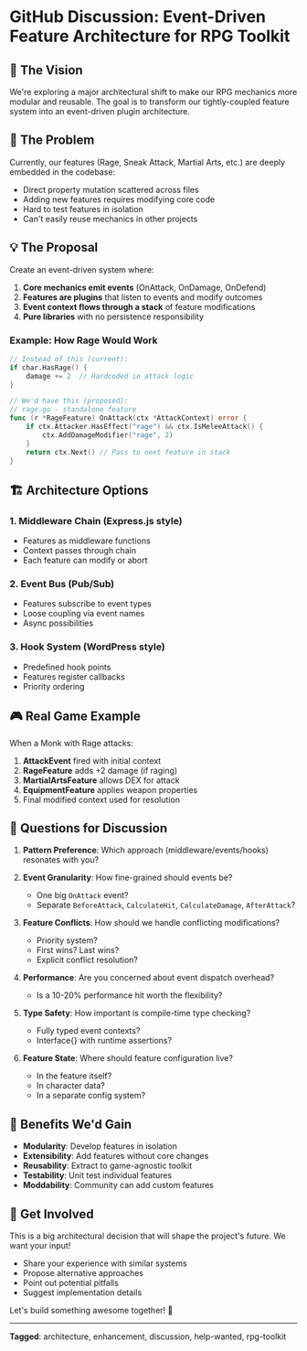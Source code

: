 # GitHub Discussion: Event-Driven Feature Architecture for RPG Toolkit

## 🎯 The Vision

We're exploring a major architectural shift to make our RPG mechanics more modular and reusable. The goal is to transform our tightly-coupled feature system into an event-driven plugin architecture.

## 🤔 The Problem

Currently, our features (Rage, Sneak Attack, Martial Arts, etc.) are deeply embedded in the codebase:
- Direct property mutation scattered across files
- Adding new features requires modifying core code
- Hard to test features in isolation
- Can't easily reuse mechanics in other projects

## 💡 The Proposal

Create an event-driven system where:
1. **Core mechanics emit events** (OnAttack, OnDamage, OnDefend)
2. **Features are plugins** that listen to events and modify outcomes
3. **Event context flows through a stack** of feature modifications
4. **Pure libraries** with no persistence responsibility

### Example: How Rage Would Work
```go
// Instead of this (current):
if char.HasRage() {
    damage += 2  // Hardcoded in attack logic
}

// We'd have this (proposed):
// rage.go - standalone feature
func (r *RageFeature) OnAttack(ctx *AttackContext) error {
    if ctx.Attacker.HasEffect("rage") && ctx.IsMeleeAttack() {
        ctx.AddDamageModifier("rage", 2)
    }
    return ctx.Next() // Pass to next feature in stack
}
```

## 🏗️ Architecture Options

### 1. **Middleware Chain** (Express.js style)
- Features as middleware functions
- Context passes through chain
- Each feature can modify or abort

### 2. **Event Bus** (Pub/Sub)
- Features subscribe to event types
- Loose coupling via event names
- Async possibilities

### 3. **Hook System** (WordPress style)
- Predefined hook points
- Features register callbacks
- Priority ordering

## 🎮 Real Game Example

When a Monk with Rage attacks:
1. **AttackEvent** fired with initial context
2. **RageFeature** adds +2 damage (if raging)
3. **MartialArtsFeature** allows DEX for attack
4. **EquipmentFeature** applies weapon properties
5. Final modified context used for resolution

## 💭 Questions for Discussion

1. **Pattern Preference**: Which approach (middleware/events/hooks) resonates with you?

2. **Event Granularity**: How fine-grained should events be?
   - One big `OnAttack` event?
   - Separate `BeforeAttack`, `CalculateHit`, `CalculateDamage`, `AfterAttack`?

3. **Feature Conflicts**: How should we handle conflicting modifications?
   - Priority system?
   - First wins? Last wins?
   - Explicit conflict resolution?

4. **Performance**: Are you concerned about event dispatch overhead?
   - Is a 10-20% performance hit worth the flexibility?

5. **Type Safety**: How important is compile-time type checking?
   - Fully typed event contexts?
   - Interface{} with runtime assertions?

6. **Feature State**: Where should feature configuration live?
   - In the feature itself?
   - In character data?
   - In a separate config system?

## 🚀 Benefits We'd Gain

- **Modularity**: Develop features in isolation
- **Extensibility**: Add features without core changes  
- **Reusability**: Extract to game-agnostic toolkit
- **Testability**: Unit test individual features
- **Moddability**: Community can add custom features

## 🤝 Get Involved

This is a big architectural decision that will shape the project's future. We want your input!

- Share your experience with similar systems
- Propose alternative approaches
- Point out potential pitfalls
- Suggest implementation details

Let's build something awesome together! 🎲

---

**Tagged**: architecture, enhancement, discussion, help-wanted, rpg-toolkit